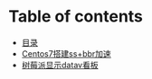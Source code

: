 # Table of contents

* [目录](README.md)
* [Centos7搭建ss+bbr加速](centos7-da-jian-ss+bbr-jia-su.md)
* [树莓派显示datav看板](shu-pai-xian-shi-datav-kan-ban.md)

